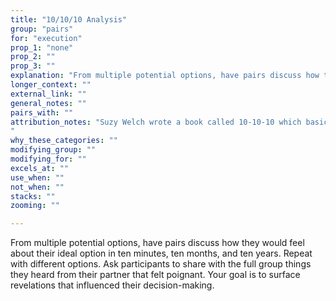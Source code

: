 ```yaml
---
title: "10/10/10 Analysis"
group: "pairs"
for: "execution"
prop_1: "none"
prop_2: ""
prop_3: ""
explanation: "From multiple potential options, have pairs discuss how they would feel about their ideal option in ten minutes, ten months, and ten years. Repeat with different options. Ask participants to share with the full group things they heard from their partner that felt poignant. Your goal is to surface revelations that influenced their decision-making."
longer_context: ""
external_link: ""
general_notes: ""
pairs_with: ""
attribution_notes: "Suzy Welch wrote a book called 10-10-10 which basically is how this technique can change your life and that seems to be what everyone cites - https://www.oprah.com/spirit/suzy-welchs-rule-of-10-10-10-decision-making-guide/all
"
why_these_categories: ""
modifying_group: ""
modifying_for: ""
excels_at: ""
use_when: ""
not_when: ""
stacks: ""
zooming: ""

---
```


From multiple potential options, have pairs discuss how they would feel about their ideal option in ten minutes, ten months, and ten years. Repeat with different options. Ask participants to share with the full group things they heard from their partner that felt poignant. Your goal is to surface revelations that influenced their decision-making.

